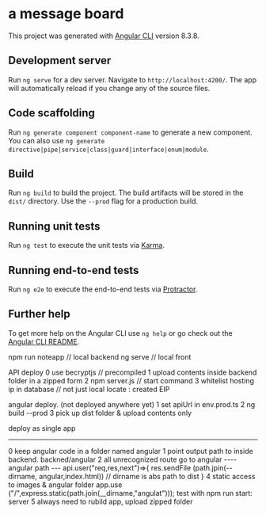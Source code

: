 # a message board

This project was generated with [Angular CLI](https://github.com/angular/angular-cli) version 8.3.8.

## Development server

Run `ng serve` for a dev server. Navigate to `http://localhost:4200/`. The app will automatically reload if you change any of the source files.

## Code scaffolding

Run `ng generate component component-name` to generate a new component. You can also use `ng generate directive|pipe|service|class|guard|interface|enum|module`.

## Build

Run `ng build` to build the project. The build artifacts will be stored in the `dist/` directory. Use the `--prod` flag for a production build.

## Running unit tests

Run `ng test` to execute the unit tests via [Karma](https://karma-runner.github.io).

## Running end-to-end tests

Run `ng e2e` to execute the end-to-end tests via [Protractor](http://www.protractortest.org/).

## Further help

To get more help on the Angular CLI use `ng help` or go check out the [Angular CLI README](https://github.com/angular/angular-cli/blob/master/README.md).


npm run noteapp  // local backend
ng serve // local front

API deploy
0 use becryptjs // precompiled
1 upload contents inside backend folder in a zipped form
2 npm server.js // start command 
3 whitelist hosting ip in database // not just local
 locate : created EIP

 angular deploy. (not deployed anywhere yet)
 1 set apiUrl in env.prod.ts
 2 ng build --prod
 3 pick up dist folder & upload contents only

 deploy as single app
 _______________________________________ 
 0 keep angular code in a folder named angular
 1 point output path to inside backend. backned/angular
 2 all unrecognized route go to angular
 ---- angular path ---
 api.user("req,res,next")=>{
   res.sendFile (path.jpin(--dirname, angular,index.html)) // dirname is abs path to dist
 } 
4 static access to images & angular folder
 app.use ("/",express.static(path.join(__dirname,"angulat")));
 test with npm run start: server 
 5 always need to rubild app, upload zipped folder 

